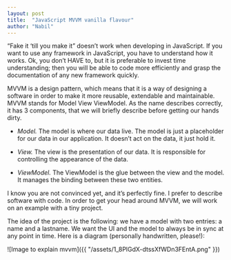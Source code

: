 ```yaml
---
layout: post
title:  "JavaScript MVVM vanilla flavour"
author: "Nabil"
---
```

“Fake it ‘till you make it” doesn’t work when developing in JavaScript. If you want to use any framework in JavaScript, you have to understand how it works. Ok, you don’t HAVE to, but it is preferable to invest time understanding; then you will be able to code more efficiently and grasp the documentation of any new framework quickly.

MVVM is a design pattern, which means that it is a way of designing a software in order to make it more reusable, extendable and maintainable. MVVM stands for Model View ViewModel. As the name describes correctly, it has 3 components, that we will briefly describe before getting our hands dirty.

* *Model.* The model is where our data live. The model is just a placeholder for our data in our application. It doesn’t act on the data, it just hold it.

* *View.* The view is the presentation of our data. It is responsible for controlling the appearance of the data.

* *ViewModel.* The ViewModel is the glue between the view and the model. It manages the binding between these two entities.

I know you are not convinced yet, and it’s perfectly fine. I prefer to describe software with code. In order to get your head around MVVM, we will work on an example with a tiny project.

The idea of the project is the following: we have a model with two entries: a name and a lastname. We want the UI and the model to always be in sync at any point in time. Here is a diagram (personally handwritten, please!):

![Image to explain mvvm]({{ "/assets/1_8PlGdX-dtssXfWDn3FEntA.png" }})
